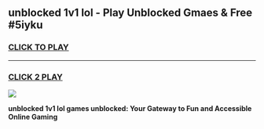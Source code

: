 
## unblocked 1v1 lol - Play Unblocked Gmaes & Free #5iyku
<h3>
<a href="https://premium.freeplayer.one?title=unblocked_1v1_lol&ref=03M">CLICK TO PLAY</a></h3>
<hr>

<h3>
<a href="https://premium.freeplayer.one?title=unblocked_1v1_lol&ref=03M">CLICK 2 PLAY</a>
  
</h3>

<a href="https://premium.freeplayer.one?title=unblocked_1v1_lol&ref=03M"><img src="https://clearcache.store/games.png"></a>


**unblocked 1v1 lol games unblocked: Your Gateway to Fun and Accessible Online Gaming**
